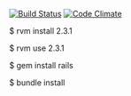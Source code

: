 [![Build Status](https://travis-ci.org/brenddongontijo/api_ruby.svg?branch=master)](https://travis-ci.org/brenddongontijo/api_ruby)
[![Code Climate](https://codeclimate.com/github/brenddongontijo/api_ruby.png)](https://codeclimate.com/github/brenddongontijo/api_ruby)

$ rvm install 2.3.1

$ rvm use 2.3.1

$ gem install rails

$ bundle install

